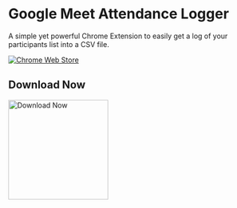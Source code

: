 # Google Meet Attendance Logger
A simple yet powerful Chrome Extension to easily get a log of your participants list into a CSV file.

[![Chrome Web Store](https://img.shields.io/chrome-web-store/users/ojekneoedmekheoagiblbpdanchcoaoo?style=for-the-badge)](https://chrome.google.com/webstore/detail/google-meet-attendance-pa/ojekneoedmekheoagiblbpdanchcoaoo)

## Download Now
<a href="https://chrome.google.com/webstore/detail/google-meet-attendance-pa/ojekneoedmekheoagiblbpdanchcoaoo" target="_blank"><img src="https://meet-attendance.nikjos.in/cws.png" class="cws" alt="Download Now" width=200px></a>
